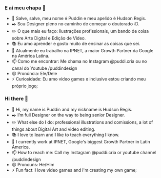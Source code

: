 <h3>E aí meu chapa 👋</h3>
                        
- 🍮 Salve, salve, meu nome é Puddin e meu apelido é Hudson Regis.
- ✒️ Sou Designer pleno no caminho de começar o doutorado :D.
- ✏️ O que mais eu faço: Ilustrações profissionais, um bando de coisa sobre Arte Digital e Edição de Vídeo.
- 📚 Eu amo aprender e gosto muito de ensinar as coisas que sei.
- 🧷 Atualmente eu trabalho na IPNET, a maior Growth Partner da Google na América Latina.
- 📫 Como me encontrar: Me chama no Instagram @puddi.cria ou no canal do Youtube /puddindesign
- 😄 Pronúncia: Ele/Dele
- ⚡ Curiosidade: Eu amo video games e inclusive estou criando meu próprio jogo;

<h3>Hi there 👋</h3>

- 🍮 Hi, my name is Puddin and my nickname is Hudson Regis.
- ✒️ I’m full Designer on the way to being senior Designer.
- ✏️ What else do I do: professional illustrations and comissions, a lot of things about Digital Art and video editing.
- 📚 I love to learn and I like to teach everything I know.
- 🧷 I currently work at IPNET, Google's biggest Growth Partner in Latin America.
- 📫 How to reach me: Call my Instagram @puddi.cria or youtube channel /puddindesign
- 😄 Pronouns: He/Him
- ⚡ Fun fact: I love video games and i'm creating my own game;

<!---
puddiCria/puddiCria is a ✨ special ✨ repository because its `README.md` (this file) appears on your GitHub profile.
You can click the Preview link to take a look at your changes.
--->
